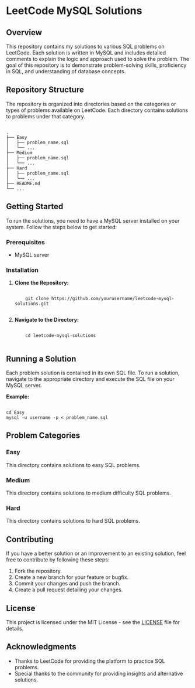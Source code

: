 <h1>LeetCode MySQL Solutions</h1>

<h2>Overview</h2>
<p>This repository contains my solutions to various SQL problems on LeetCode. Each solution is written in MySQL and includes detailed comments to explain the logic and approach used to solve the problem. The goal of this repository is to demonstrate problem-solving skills, proficiency in SQL, and understanding of database concepts.</p>

<h2>Repository Structure</h2>
<p>The repository is organized into directories based on the categories or types of problems available on LeetCode. Each directory contains solutions to problems under that category.</p>

<pre><code>
.
├── Easy
│   ├── problem_name.sql
│   └── ...
├── Medium
│   ├── problem_name.sql
│   └── ...
├── Hard
│   ├── problem_name.sql
│   └── ...
├── README.md
└── ...
</code></pre>

<h2>Getting Started</h2>
<p>To run the solutions, you need to have a MySQL server installed on your system. Follow the steps below to get started:</p>

<h3>Prerequisites</h3>
<ul>
  <li>MySQL server</li>
</ul>

<h3>Installation</h3>
<ol>
  <li><strong>Clone the Repository:</strong></li>
    <pre><code>
    git clone https://github.com/yourusername/leetcode-mysql-solutions.git
    </code></pre>
  <li><strong>Navigate to the Directory:</strong></li>
    <pre><code>
    cd leetcode-mysql-solutions
    </code></pre>
</ol>

<h2>Running a Solution</h2>
<p>Each problem solution is contained in its own SQL file. To run a solution, navigate to the appropriate directory and execute the SQL file on your MySQL server.</p>

<p><strong>Example:</strong></p>

<pre><code>
cd Easy
mysql -u username -p < problem_name.sql
</code></pre>

<h2>Problem Categories</h2>

<h3>Easy</h3>
<p>This directory contains solutions to easy SQL problems.</p>

<h3>Medium</h3>
<p>This directory contains solutions to medium difficulty SQL problems.</p>

<h3>Hard</h3>
<p>This directory contains solutions to hard SQL problems.</p>

<h2>Contributing</h2>
<p>If you have a better solution or an improvement to an existing solution, feel free to contribute by following these steps:</p>
<ol>
  <li>Fork the repository.</li>
  <li>Create a new branch for your feature or bugfix.</li>
  <li>Commit your changes and push the branch.</li>
  <li>Create a pull request detailing your changes.</li>
</ol>

<h2>License</h2>
<p>This project is licensed under the MIT License - see the <a href="LICENSE">LICENSE</a> file for details.</p>

<h2>Acknowledgments</h2>
<ul>
  <li>Thanks to LeetCode for providing the platform to practice SQL problems.</li>
  <li>Special thanks to the community for providing insights and alternative solutions.</li>
</ul>
